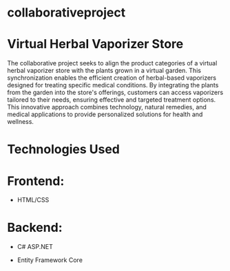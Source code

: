 # collaborativeproject

# Virtual Herbal Vaporizer Store

The collaborative project seeks to align the product categories of a virtual herbal vaporizer store with the plants grown in a virtual garden. This synchronization enables the efficient creation of herbal-based vaporizers designed for treating specific medical conditions. By integrating the plants from the garden into the store's offerings, customers can access vaporizers tailored to their needs, ensuring effective and targeted treatment options. This innovative approach combines technology, natural remedies, and medical applications to provide personalized solutions for health and wellness.

# Technologies Used

# Frontend:

* HTML/CSS 

# Backend:

* C# ASP.NET

* Entity Framework Core 

